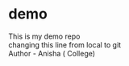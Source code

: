 # demo
This is my demo repo <br>
changing this line from local to git
<br>
Author - Anisha ( College)